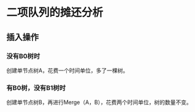# 二项队列的摊还分析
## 插入操作
### 没有B0树时
创建单节点树A，花费一个时间单位，多了一棵树。
### 有B0树，没有B1树时
创建单节点树B，再进行Merge（A，B），花费两个时间单位，树的数量不变。

